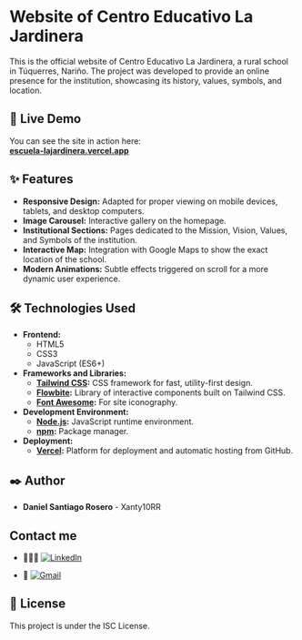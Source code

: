 # Website of Centro Educativo La Jardinera

This is the official website of Centro Educativo La Jardinera, a rural school in Túquerres, Nariño. The project was developed to provide an online presence for the institution, showcasing its history, values, symbols, and location.

## 🚀 Live Demo

You can see the site in action here:  
**[escuela-lajardinera.vercel.app](https://escuela-lajardinera.vercel.app/)**

## ✨ Features

- **Responsive Design:** Adapted for proper viewing on mobile devices, tablets, and desktop computers.  
- **Image Carousel:** Interactive gallery on the homepage.  
- **Institutional Sections:** Pages dedicated to the Mission, Vision, Values, and Symbols of the institution.  
- **Interactive Map:** Integration with Google Maps to show the exact location of the school.  
- **Modern Animations:** Subtle effects triggered on scroll for a more dynamic user experience.  

## 🛠️ Technologies Used

- **Frontend:**
  - HTML5  
  - CSS3  
  - JavaScript (ES6+)  
- **Frameworks and Libraries:**
  - **[Tailwind CSS](https://tailwindcss.com/):** CSS framework for fast, utility-first design.  
  - **[Flowbite](https://flowbite.com/):** Library of interactive components built on Tailwind CSS.  
  - **[Font Awesome](https://fontawesome.com/):** For site iconography.  
- **Development Environment:**
  - **[Node.js](https://nodejs.org/):** JavaScript runtime environment.  
  - **[npm](https://www.npmjs.com/):** Package manager.  
- **Deployment:**
  - **[Vercel](https://vercel.com/):** Platform for deployment and automatic hosting from GitHub.  

## ✒️ Author

* **Daniel Santiago Rosero** - Xanty10RR  

## Contact me

- 👨🏻‍💻 [![LinkedIn](https://img.shields.io/badge/linkedin-%230077B5.svg?style=for-the-badge&logo=linkedin&logoColor=white)](https://www.linkedin.com/in/daniel-santiago-rosero-4420a91b0/)  

- 📧 [![Gmail](https://img.shields.io/badge/Gmail-D14836?style=for-the-badge&logo=gmail&logoColor=white)](mailto:santiagocajamarca.37@gmail.com)  

## 📄 License

This project is under the ISC License.

